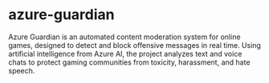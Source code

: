 # azure-guardian
Azure Guardian is an automated content moderation system for online games, designed to detect and block offensive messages in real time. Using artificial intelligence from Azure AI, the project analyzes text and voice chats to protect gaming communities from toxicity, harassment, and hate speech.
